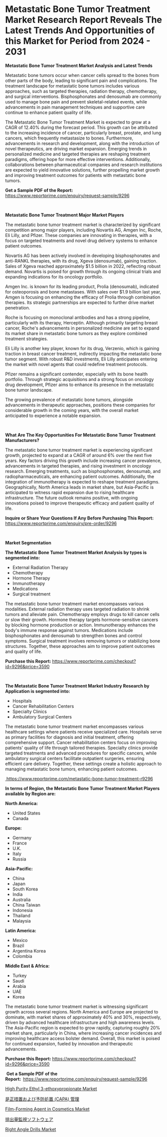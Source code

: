 <p><h1>Metastatic Bone Tumor Treatment Market Research Report Reveals The Latest Trends And Opportunities of this Market for Period from 2024 - 2031</h1></p><p><strong>Metastatic Bone Tumor Treatment Market Analysis and Latest Trends</strong></p>
<p><p>Metastatic bone tumors occur when cancer cells spread to the bones from other parts of the body, leading to significant pain and complications. The treatment landscape for metastatic bone tumors includes various approaches, such as targeted therapies, radiation therapy, chemotherapy, and surgical interventions. Bisphosphonates and denosumab are commonly used to manage bone pain and prevent skeletal-related events, while advancements in pain management techniques and supportive care continue to enhance patient quality of life.</p><p>The Metastatic Bone Tumor Treatment Market is expected to grow at a CAGR of 12.40% during the forecast period. This growth can be attributed to the increasing incidence of cancer, particularly breast, prostate, and lung cancers, which frequently metastasize to bones. Furthermore, advancements in research and development, along with the introduction of novel therapeutics, are driving market expansion. Emerging trends in personalized medicine and targeted therapies are reshaping treatment paradigms, offering hope for more effective interventions. Additionally, collaborations between pharmaceutical companies and research institutions are expected to yield innovative solutions, further propelling market growth and improving treatment outcomes for patients with metastatic bone tumors.</p></p>
<p><strong>Get a Sample PDF of the Report:&nbsp;</strong> <a href="https://www.reportprime.com/enquiry/request-sample/9296">https://www.reportprime.com/enquiry/request-sample/9296</a></p>
<p>&nbsp;</p>
<p><strong>Metastatic Bone Tumor Treatment Major Market Players</strong></p>
<p><p>The metastatic bone tumor treatment market is characterized by significant competition among major players, including Novartis AG, Amgen Inc, Roche, Eli Lilly, and Pfizer. These companies are innovating in therapies, with a focus on targeted treatments and novel drug delivery systems to enhance patient outcomes.</p><p>Novartis AG has been actively involved in developing bisphosphonates and anti-RANKL therapies, with its drug, Xgeva (denosumab), gaining traction. Sales of Xgeva reached approximately $1.5 billion in 2022, reflecting robust demand. Novartis is poised for growth through its ongoing clinical trials and expanding indications for its oncology portfolio.</p><p>Amgen Inc. is known for its leading product, Prolia (denosumab), indicated for osteoporosis and bone metastases. With sales over $1.9 billion last year, Amgen is focusing on enhancing the efficacy of Prolia through combination therapies. Its strategic partnerships are expected to further drive market penetration.</p><p>Roche is focusing on monoclonal antibodies and has a strong pipeline, particularly with its therapy, Herceptin. Although primarily targeting breast cancer, Roche's advancements in personalized medicine are set to expand its market share in metastatic bone tumors as they explore combined treatment strategies.</p><p>Eli Lilly is another key player, known for its drug, Verzenio, which is gaining traction in breast cancer treatment, indirectly impacting the metastatic bone tumor segment. With robust R&D investments, Eli Lilly anticipates entering the market with novel agents that could redefine treatment protocols.</p><p>Pfizer remains a significant contender, especially with its bone health portfolio. Through strategic acquisitions and a strong focus on oncology drug development, Pfizer aims to enhance its presence in the metastatic bone tumor landscape.</p><p>The growing prevalence of metastatic bone tumors, alongside advancements in therapeutic approaches, positions these companies for considerable growth in the coming years, with the overall market anticipated to experience a notable expansion.</p></p>
<p>&nbsp;</p>
<p><strong>What Are The Key Opportunities For Metastatic Bone Tumor Treatment Manufacturers?</strong></p>
<p><p>The metastatic bone tumor treatment market is experiencing significant growth, projected to expand at a CAGR of around 6% over the next five years. Key factors driving this growth include increasing cancer prevalence, advancements in targeted therapies, and rising investment in oncology research. Emerging treatments, such as bisphosphonates, denosumab, and radiopharmaceuticals, are enhancing patient outcomes. Additionally, the integration of immunotherapy is expected to reshape treatment paradigms. Geographically, North America leads in market share, but Asia-Pacific is anticipated to witness rapid expansion due to rising healthcare infrastructure. The future outlook remains positive, with ongoing innovations poised to improve therapeutic efficacy and patient quality of life.</p></p>
<p><strong>Inquire or Share Your Questions If Any Before Purchasing This Report:</strong> <a href="https://www.reportprime.com/enquiry/pre-order/9296">https://www.reportprime.com/enquiry/pre-order/9296</a></p>
<p>&nbsp;</p>
<p><strong>Market Segmentation</strong></p>
<p><strong>The Metastatic Bone Tumor Treatment Market Analysis by types is segmented into:</strong></p>
<p><ul><li>External Radiation Therapy</li><li>Chemotherapy</li><li>Hormone Therapy</li><li>Immunotherapy</li><li>Medications</li><li>Surgical treatment</li></ul></p>
<p><p>The metastatic bone tumor treatment market encompasses various modalities. External radiation therapy uses targeted radiation to shrink tumors and alleviate pain. Chemotherapy employs drugs to kill cancer cells or slow their growth. Hormone therapy targets hormone-sensitive cancers by blocking hormone production or action. Immunotherapy enhances the body's immune response against tumors. Medications include bisphosphonates and denosumab to strengthen bones and control symptoms. Surgical treatment involves removing tumors or stabilizing bone structures. Together, these approaches aim to improve patient outcomes and quality of life.</p></p>
<p><strong>Purchase this Report:&nbsp;</strong><a href="https://www.reportprime.com/checkout?id=9296&price=3590">https://www.reportprime.com/checkout?id=9296&price=3590</a></p>
<p>&nbsp;</p>
<p><strong>The Metastatic Bone Tumor Treatment Market Industry Research by Application is segmented into:</strong></p>
<p><ul><li>Hospitals</li><li>Cancer Rehabilitation Centers</li><li>Specialty Clinics</li><li>Ambulatory Surgical Centers</li></ul></p>
<p><p>The metastatic bone tumor treatment market encompasses various healthcare settings where patients receive specialized care. Hospitals serve as primary facilities for diagnosis and initial treatment, offering comprehensive support. Cancer rehabilitation centers focus on improving patients' quality of life through tailored therapies. Specialty clinics provide targeted treatments and advanced procedures for specific cancers, while ambulatory surgical centers facilitate outpatient surgeries, ensuring efficient care delivery. Together, these settings create a holistic approach to managing metastatic bone tumors, enhancing patient outcomes.</p></p>
<p><a href="https://www.reportprime.com/metastatic-bone-tumor-treatment-r9296">&nbsp;https://www.reportprime.com/metastatic-bone-tumor-treatment-r9296</a></p>
<p><strong>In terms of Region, the Metastatic Bone Tumor Treatment Market Players available by Region are:</strong></p>
<p>
    <p> <strong> North America: </strong>
        <ul>
            <li>United States</li>
            <li>Canada</li>
        </ul>
        </p> 
    <p> <strong> Europe: </strong>
        <ul>
            <li>Germany</li>
            <li>France</li>
            <li>U.K.</li>
            <li>Italy</li>
            <li>Russia</li>
        </ul>
        </p> 
    <p> <strong> Asia-Pacific: </strong>
        <ul>
            <li>China</li>
            <li>Japan</li>
            <li>South Korea</li>
            <li>India</li>
            <li>Australia</li>
            <li>China Taiwan</li>
            <li>Indonesia</li>
            <li>Thailand</li>
            <li>Malaysia</li>
        </ul>
        </p> 
    <p> <strong> Latin America: </strong>
        <ul>
            <li>Mexico</li>
            <li>Brazil</li>
            <li>Argentina Korea</li>
            <li>Colombia</li>
        </ul>
        </p> 
    <p> <strong> Middle East & Africa: </strong>
        <ul>
            <li>Turkey</li>
            <li>Saudi</li>
            <li>Arabia</li>
            <li>UAE</li>
            <li>Korea</li>
        </ul>
    </p>
    </p>
<p><p>The metastatic bone tumor treatment market is witnessing significant growth across several regions. North America and Europe are projected to dominate, with market shares of approximately 40% and 30%, respectively, driven by advanced healthcare infrastructure and high awareness levels. The Asia-Pacific region is expected to grow rapidly, capturing roughly 20% market share, particularly in China, where increasing cancer incidences and improving healthcare access bolster demand. Overall, this market is poised for continued expansion, fueled by innovation and therapeutic advancements.</p></p>
<p><strong>Purchase this Report: </strong><a href="https://www.reportprime.com/checkout?id=9296&price=3590">https://www.reportprime.com/checkout?id=9296&price=3590</a></p>
<p>&nbsp;<strong>Get a Sample PDF of the Report:&nbsp;&nbsp;</strong><a href="https://www.reportprime.com/enquiry/request-sample/9296">https://www.reportprime.com/enquiry/request-sample/9296</a></p>
<p><strong></strong></p>
<p><p><a href="https://issuu.com/reportprime-2/docs/high-purity-ethyl-3-ethoxypropionat_90a9046b80da48">High Purity Ethyl 3-ethoxypropionate Market</a></p><p><a href="https://medium.com/@henriettemills1/corrective-and-preventive-action-capa-management-48e09a8a2aaf">是正措置および予防処置 (CAPA) 管理</a></p><p><a href="https://issuu.com/reportprime-2/docs/film-forming-agent-in-cosmetics-mar_dd367bf8c07418">Film-Forming Agent in Cosmetics Market</a></p><p><a href="https://medium.com/@henriettemills1/emission-monitoring-software-market-%E3%81%AE%E3%82%B0%E3%83%AD%E3%83%BC%E3%83%90%E3%83%AB%E5%B8%82%E5%A0%B4%E6%A6%82%E8%A6%81%E3%81%AF-%E4%B8%96%E7%95%8C%E3%81%8A%E3%82%88%E3%81%B3%E4%B8%BB%E8%A6%81%E5%B8%82%E5%A0%B4%E3%81%AB%E3%81%8A%E3%81%91%E3%82%8B%E6%A5%AD%E7%95%8C%E3%81%AB%E5%BD%B1%E9%9F%BF%E3%82%92%E4%B8%8E%E3%81%88%E3%82%8B%E4%B8%BB%E8%A6%81%E3%81%AA%E3%83%88%E3%83%AC%E3%83%B3%E3%83%89%E3%81%AB%E3%81%A4%E3%81%84%E3%81%A6-%E7%8B%AC%E8%87%AA%E3%81%AE%E8%A6%96%E7%82%B9%E3%82%92%E6%8F%90%E4%BE%9B%E3%81%97%E3%81%BE%E3%81%99-d1a19d4d9ebf">排出量監視ソフトウェア</a></p><p><a href="https://www.linkedin.com/pulse/how-right-angle-drills-market-evolved-key-trends-regional-dynamics-r4axc?trackingId=3euTJS2sQVO1qdbtAxNd%2Bg%3D%3D">Right Angle Drills Market</a></p></p>